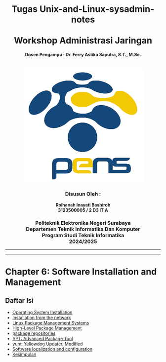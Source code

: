 <div align="center">
    <h1 style="text-align: center;font-weight: bold">Tugas Unix-and-Linux-sysadmin-notes<br><br>
    Workshop Administrasi Jaringan</h1>
    <h4 style="text-align: center;">Dosen Pengampu : Dr. Ferry Astika Saputra, S.T., M.Sc.</h4>
</div>
<br />
<div align="center">
    <img src="Assets/Logo_PENS.png" alt="Logo PENS">
    <h3 style="text-align: center;">Disusun Oleh : </h3>
    <p style="text-align: center;">
        <strong>Roihanah Inayati Bashiroh</strong><br>
        <strong>3123500005 / 2 D3 IT A</strong><br>
    </p>

<h3>Politeknik Elektronika Negeri Surabaya<br>Departemen Teknik
Informatika Dan Komputer<br>Program Studi Teknik Informatika<br>2024/2025</h3>
    <hr>
    <hr>
</div>

# Chapter 6: Software Installation and Management



## Daftar Isi

- [Operating System Installation](#operating-system-installation)
- [Installation from the network](#installation-from-the-network)
- [Linux Package Management Systems](#linux-package-management-systems)
- [High-Level Package Management](#high-level-package-management)
- [package repositories](#package-repositories)
- [APT: Advanced Package Tool](#apt-advanced-package-tool)
- [yum: Yellowdog Updater, Modified](#yum-yellowdog-updater-modified)
- [Software localization and configuration](#software-localization-and-configuration)
- [Kesimpulan](#kesimpulan)
